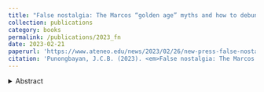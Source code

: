 ```yaml
---
title: "False nostalgia: The Marcos “golden age” myths and how to debunk them"
collection: publications
category: books
permalink: /publications/2023_fn
date: 2023-02-21
paperurl: 'https://www.ateneo.edu/news/2023/02/26/new-press-false-nostalgia-marcos-golden-age-myths-how-debunk-them'
citation: 'Punongbayan, J.C.B. (2023). <em>False nostalgia: The Marcos “golden age” myths and how to debunk them.</em> Quezon City: Ateneo de Manila University Press'
---
```

<details>
<summary>Abstract</summary>
This book interrogates the persistent myth of a “golden age” during the Marcos dictatorship in the Philippines, using data, history, and economic analysis to dismantle the false narratives of prosperity, peace, and progress under martial law. Drawing from academic research, primary sources, and public discourse, False Nostalgia exposes how the Marcos regime’s policies led to economic decline, massive debt, cronyism, and widespread human rights abuses. Written in an accessible style, it equips readers—especially young Filipinos—with the tools to critically evaluate historical revisionism and to guard against authoritarian nostalgia in the digital age.
</details>